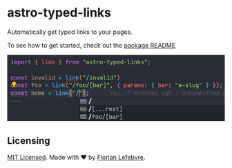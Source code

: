 # astro-typed-links

Automatically get typed links to your pages.

To see how to get started, check out the [package README](./package/README.md)

![Code snippet showing types and autocompletion in action](./.github/screenshot.png)

## Licensing

[MIT Licensed](./LICENSE). Made with ❤️ by [Florian Lefebvre](https://github.com/florian-lefebvre).

